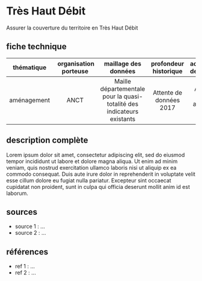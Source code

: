 
# Très Haut Débit

<!-- ## résumé -->

Assurer la couverture du territoire en Très Haut Débit

## fiche technique

| thématique | organisation porteuse | maillage des données |  profondeur historique | actualisation des données |
|:---:|:---:|:---:|:---:|:---:|
| aménagement | ANCT |  Maille départementale pour la quasi-totalité des indicateurs existants | Attente de données 2017 | Attente de données actualisées sur 2020 |

## description complète

Lorem ipsum dolor sit amet, consectetur adipiscing elit, sed do eiusmod tempor incididunt ut labore et dolore magna aliqua. Ut enim ad minim veniam, quis nostrud exercitation ullamco laboris nisi ut aliquip ex ea commodo consequat. Duis aute irure dolor in reprehenderit in voluptate velit esse cillum dolore eu fugiat nulla pariatur. Excepteur sint occaecat cupidatat non proident, sunt in culpa qui officia deserunt mollit anim id est laborum.

## sources

- source 1 : ...
- source 2 : ...

## références

- ref 1 : ...
- ref 2 : ...
